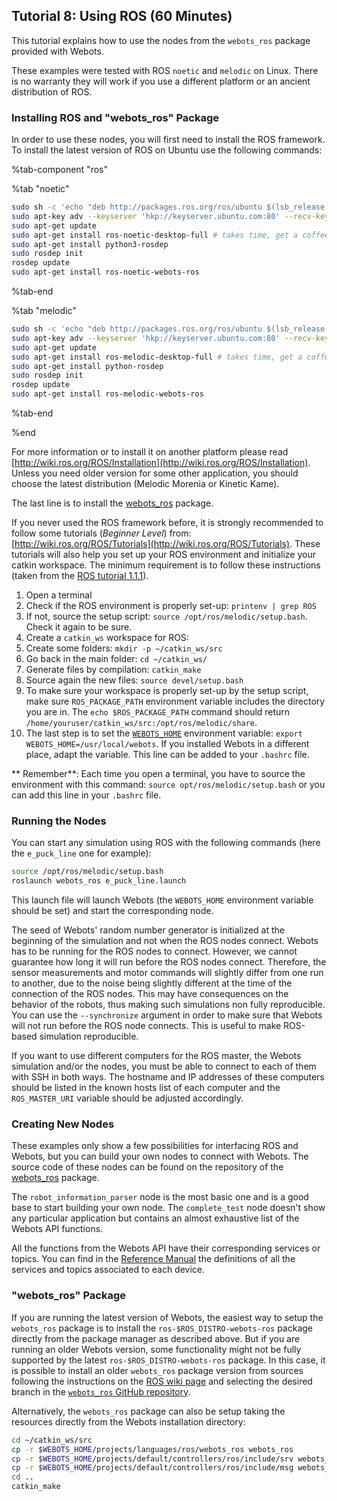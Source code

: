 ## Tutorial 8: Using ROS (60 Minutes)

This tutorial explains how to use the nodes from the `webots_ros` package provided with Webots.

These examples were tested with ROS `noetic` and `melodic` on Linux.
There is no warranty they will work if you use a different platform or an ancient distribution of ROS.

### Installing ROS and "webots\_ros" Package

In order to use these nodes, you will first need to install the ROS framework.
To install the latest version of ROS on Ubuntu use the following commands:

%tab-component "ros"

%tab "noetic"


```sh
sudo sh -c 'echo "deb http://packages.ros.org/ros/ubuntu $(lsb_release -sc) main" > /etc/apt/sources.list.d/ros-latest.list'
sudo apt-key adv --keyserver 'hkp://keyserver.ubuntu.com:80' --recv-key C1CF6E31E6BADE8868B172B4F42ED6FBAB17C654
sudo apt-get update
sudo apt-get install ros-noetic-desktop-full # takes time, get a coffee :)
sudo apt-get install python3-rosdep
sudo rosdep init
rosdep update
sudo apt-get install ros-noetic-webots-ros
```

%tab-end

%tab "melodic"

```sh
sudo sh -c 'echo "deb http://packages.ros.org/ros/ubuntu $(lsb_release -sc) main" > /etc/apt/sources.list.d/ros-latest.list'
sudo apt-key adv --keyserver 'hkp://keyserver.ubuntu.com:80' --recv-key C1CF6E31E6BADE8868B172B4F42ED6FBAB17C654
sudo apt-get update
sudo apt-get install ros-melodic-desktop-full # takes time, get a coffee :)
sudo apt-get install python-rosdep
sudo rosdep init
rosdep update
sudo apt-get install ros-melodic-webots-ros
```

%tab-end

%end

For more information or to install it on another platform please read [http://wiki.ros.org/ROS/Installation](http://wiki.ros.org/ROS/Installation).
Unless you need older version for some other application, you should choose the latest distribution (Melodic Morenia or Kinetic Kame).

The last line is to install the [webots\_ros](http://wiki.ros.org/webots\_ros) package.

If you never used the ROS framework before, it is strongly recommended to follow some tutorials (_Beginner Level_) from: [http://wiki.ros.org/ROS/Tutorials](http://wiki.ros.org/ROS/Tutorials).
These tutorials will also help you set up your ROS environment and initialize your catkin workspace.
The minimum requirement is to follow these instructions (taken from the [ROS tutorial 1.1.1](http://wiki.ros.org/ROS/Tutorials/InstallingandConfiguringROSEnvironment)).
1. Open a terminal
2. Check if the ROS environment is properly set-up: `printenv | grep ROS`
3. If not, source the setup script: `source /opt/ros/melodic/setup.bash`. Check it again to be sure.
4. Create a `catkin_ws` workspace for ROS:
  1. Create some folders: `mkdir -p ~/catkin_ws/src`
  2. Go back in the main folder: `cd ~/catkin_ws/`
  3. Generate files by compilation: `catkin_make`
  4. Source again the new files: `source devel/setup.bash`
5. To make sure your workspace is properly set-up by the setup script, make sure `ROS_PACKAGE_PATH` environment variable includes the directory you are in. The `echo $ROS_PACKAGE_PATH` command should return `/home/youruser/catkin_ws/src:/opt/ros/melodic/share`.
6. The last step is to set the [`WEBOTS_HOME`](https://cyberbotics.com/doc/guide/compiling-controllers-in-a-terminal) environment variable: `export WEBOTS_HOME=/usr/local/webots`. If you installed Webots in a different place, adapt the variable. This line can be added to your `.bashrc` file.

** Remember**: Each time you open a terminal, you have to source the environment with this command: `source opt/ros/melodic/setup.bash` or you can add this line in your `.bashrc` file.

### Running the Nodes

You can start any simulation using ROS with the following commands (here the `e_puck_line` one for example):

```sh
source /opt/ros/melodic/setup.bash
roslaunch webots_ros e_puck_line.launch
```
This launch file will launch Webots (the `WEBOTS_HOME` environment variable should be set) and start the corresponding node.

The seed of Webots' random number generator is initialized at the beginning of the simulation and not when the ROS nodes connect.
Webots has to be running for the ROS nodes to connect.
However, we cannot guarantee how long it will run before the ROS nodes connect.
Therefore, the sensor measurements and motor commands will slightly differ from one run to another, due to the noise being slightly different at the time of the connection of the ROS nodes.
This may have consequences on the behavior of the robots, thus making such simulations non fully reproducible.
You can use the `--synchronize` argument in order to make sure that Webots will not run before the ROS node connects.
This is useful to make ROS-based simulation reproducible.

If you want to use different computers for the ROS master, the Webots simulation and/or the nodes, you must be able to connect to each of them with SSH in both ways.
The hostname and IP addresses of these computers should be listed in the known hosts list of each computer and the `ROS_MASTER_URI` variable should be adjusted accordingly.

### Creating New Nodes

These examples only show a few possibilities for interfacing ROS and Webots, but you can build your own nodes to connect with Webots.
The source code of these nodes can be found on the repository of the [webots\_ros](https://github.com/cyberbotics/webots\_ros) package.

The `robot_information_parser` node is the most basic one and is a good base to start building your own node.
The `complete_test` node doesn't show any particular application but contains an almost exhaustive list of the Webots API functions.

All the functions from the Webots API have their corresponding services or topics.
You can find in the [Reference Manual](../reference/nodes-and-api-functions.md) the definitions of all the services and topics associated to each device.

### "webots\_ros" Package

If you are running the latest version of Webots, the easiest way to setup the `webots_ros` package is to install the `ros-$ROS_DISTRO-webots-ros` package directly from the package manager as described above.
But if you are running an older Webots version, some functionality might not be fully supported by the latest `ros-$ROS_DISTRO-webots-ros` package.
In this case, it is possible to install an older `webots_ros` package version from sources following the instructions on the [ROS wiki page](http://wiki.ros.org/webots_ros#From_Sources) and selecting the desired branch in the [`webots_ros` GitHub repository](https://github.com/cyberbotics/webots_ros).

Alternatively, the `webots_ros` package can also be setup taking the resources directly from the Webots installation directory:
```sh
cd ~/catkin_ws/src
cp -r $WEBOTS_HOME/projects/languages/ros/webots_ros webots_ros
cp -r $WEBOTS_HOME/projects/default/controllers/ros/include/srv webots_ros/srv
cp -r $WEBOTS_HOME/projects/default/controllers/ros/include/msg webots_ros/msg
cd ..
catkin_make
```
